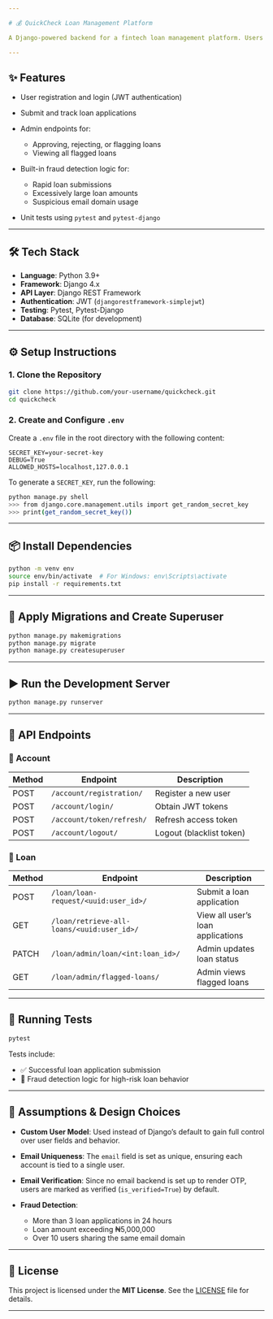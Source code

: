 ```yaml
---

# 💰 QuickCheck Loan Management Platform

A Django-powered backend for a fintech loan management platform. Users can register, log in, apply for loans, and track their loan statuses. Admins can approve, reject, or flag suspicious applications using basic fraud detection logic.

---
```


## ✨ Features

* User registration and login (JWT authentication)
* Submit and track loan applications
* Admin endpoints for:

  * Approving, rejecting, or flagging loans
  * Viewing all flagged loans
* Built-in fraud detection logic for:

  * Rapid loan submissions
  * Excessively large loan amounts
  * Suspicious email domain usage
* Unit tests using `pytest` and `pytest-django`

---

## 🛠️ Tech Stack

* **Language**: Python 3.9+
* **Framework**: Django 4.x
* **API Layer**: Django REST Framework
* **Authentication**: JWT (`djangorestframework-simplejwt`)
* **Testing**: Pytest, Pytest-Django
* **Database**: SQLite (for development)

---

## ⚙️ Setup Instructions

### 1. Clone the Repository

```bash
git clone https://github.com/your-username/quickcheck.git
cd quickcheck
```

### 2. Create and Configure `.env`

Create a `.env` file in the root directory with the following content:

```env
SECRET_KEY=your-secret-key
DEBUG=True
ALLOWED_HOSTS=localhost,127.0.0.1
```

To generate a `SECRET_KEY`, run the following:

```bash
python manage.py shell
>>> from django.core.management.utils import get_random_secret_key
>>> print(get_random_secret_key())
```

---

## 📦 Install Dependencies

```bash
python -m venv env
source env/bin/activate  # For Windows: env\Scripts\activate
pip install -r requirements.txt
```

---

## 🚀 Apply Migrations and Create Superuser

```bash
python manage.py makemigrations
python manage.py migrate
python manage.py createsuperuser
```

---

## ▶️ Run the Development Server

```bash
python manage.py runserver
```

---

## 🔗 API Endpoints

### 🔐 Account

| Method | Endpoint                  | Description              |
| ------ | ------------------------- | ------------------------ |
| POST   | `/account/registration/`  | Register a new user      |
| POST   | `/account/login/`         | Obtain JWT tokens        |
| POST   | `/account/token/refresh/` | Refresh access token     |
| POST   | `/account/logout/`        | Logout (blacklist token) |

### 💼 Loan

| Method | Endpoint                                   | Description                       |
| ------ | ------------------------------------------ | --------------------------------- |
| POST   | `/loan/loan-request/<uuid:user_id>/`       | Submit a loan application         |
| GET    | `/loan/retrieve-all-loans/<uuid:user_id>/` | View all user’s loan applications |
| PATCH  | `/loan/admin/loan/<int:loan_id>/`          | Admin updates loan status         |
| GET    | `/loan/admin/flagged-loans/`               | Admin views flagged loans         |

---

## 🧪 Running Tests

```bash
pytest
```

Tests include:

* ✅ Successful loan application submission
* 🚨 Fraud detection logic for high-risk loan behavior

---

## 📌 Assumptions & Design Choices

* **Custom User Model**: Used instead of Django’s default to gain full control over user fields and behavior.
* **Email Uniqueness**: The `email` field is set as unique, ensuring each account is tied to a single user.
* **Email Verification**: Since no email backend is set up to render OTP, users are marked as verified (`is_verified=True`) by default.
* **Fraud Detection**:

  * More than 3 loan applications in 24 hours
  * Loan amount exceeding ₦5,000,000
  * Over 10 users sharing the same email domain

---

## 📄 License

This project is licensed under the **MIT License**. See the [LICENSE](LICENSE) file for details.

---

